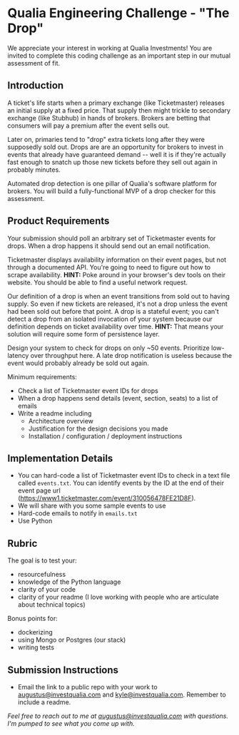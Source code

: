 # Qualia Engineering Challenge - "The Drop"

We appreciate your interest in working at Qualia Investments! You are invited to complete this coding challenge as an important step in our mutual assessment of fit. 

## Introduction

A ticket's life starts when a primary exchange (like Ticketmaster) releases an initial supply at a fixed price. That supply then might trickle to secondary exchange (like Stubhub) in hands of brokers. Brokers are betting that consumers will pay a premium after the event sells out.

Later on, primaries tend to "drop" extra tickets long after they were supposedly sold out. Drops are are an opportunity for brokers to invest in events that already have guaranteed demand -- well it is if they're actually fast enough to snatch up those new tickets before they sell out again in probably minutes.

Automated drop detection is one pillar of Qualia's software platform for brokers. You will build a fully-functional MVP of a drop checker for this assessment.

## Product Requirements

Your submission should poll an arbitrary set of Ticketmaster events for drops. When a drop happens it should send out an email notification.

Ticketmaster displays availability information on their event pages, but not through a documented API. You're going to need to figure out how to scrape availability. **HINT:** Poke around in your browser's dev tools on their website. You should be able to find a useful network request.

Our definition of a drop is when an event transitions from sold out to having supply. So even if new tickets are released, it's not a drop unless the event had been sold out before that point. A drop is a stateful event; you can't detect a drop from an isolated invocation of your system because our definition depends on ticket availability over time. **HINT:** That means your solution will require some form of persistence layer.

Design your system to check for drops on only ~50 events. Prioritize low-latency over throughput here. A late drop notification is useless because the event would probably already be sold out again.

Minimum requirements:
- Check a list of Ticketmaster event IDs for drops
- When a drop happens send details (event, section, seats) to a list of emails
- Write a readme including
    - Architecture overview
    - Justification for the design decisions you made
    - Installation / configuration / deployment instructions

## Implementation Details

- You can hard-code a list of Ticketmaster event IDs to check in a text file called `events.txt`. You can identify events by the ID at the end of their event page url (https://www1.ticketmaster.com/event/310056478FE21D8F). 
- We will share with you some sample events to use
- Hard-code emails to notify in `emails.txt`
- Use Python

## Rubric

The goal is to test your:
- resourcefulness
- knowledge of the Python language
- clarity of your code
- clarity of your readme (I love working with people who are articulate about technical topics)

Bonus points for:
- dockerizing
 - using Mongo or Postgres (our stack)
- writing tests

## Submission Instructions

- Email the link to a public repo with your work to augustus@investqualia.com and kyle@investqualia.com. Remember to include a readme.

_Feel free to reach out to me at augustus@investqualia.com with questions. I'm pumped to see what you come up with._



